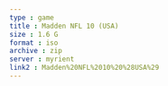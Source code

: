 ```yaml
---
type : game
title : Madden NFL 10 (USA)
size : 1.6 G
format : iso
archive : zip
server : myrient
link2 : Madden%20NFL%2010%20%28USA%29
---
```


